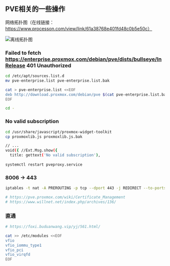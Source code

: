 PVE相关的一些操作
---------------------------

网络拓扑图（在线链接：https://www.processon.com/view/link/61a38768e401fd48c0b5e50c）

![离线拓扑图](../\assets\pve-server.jpg)





### Failed to fetch https://enterprise.proxmox.com/debian/pve/dists/bullseye/InRelease  401  Unauthorized

```bash
cd /etc/apt/sources.list.d
mv pve-enterprise.list pve-enterprise.list.bak

cat > pve-enterprise.list <<EOF
deb http://download.proxmox.com/debian/pve $(cat pve-enterprise.list.bak | awk '{print $3}') pve-no-subscription
EOF

cd -
```



### No valid subscription

```bash
cd /usr/share/javascript/proxmox-widget-toolkit
cp proxmoxlib.js proxmoxlib.js.bak

// ...
void({ //Ext.Msg.show({
  title: gettext('No valid subscription'),
  
systemctl restart pveproxy.service
```



### 8006 -> 443

```bash
iptables -t nat -A PREROUTING -p tcp --dport 443 -j REDIRECT --to-ports 8006

# https://pve.proxmox.com/wiki/Certificate_Management
# https://www.willnet.net/index.php/archives/136/
```



### 直通

```bash
# https://foxi.buduanwang.vip/yj/561.html/

cat >> /etc/modules <<EOF
vfio
vfio_iommu_type1
vfio_pci
vfio_virqfd
EOF
```

